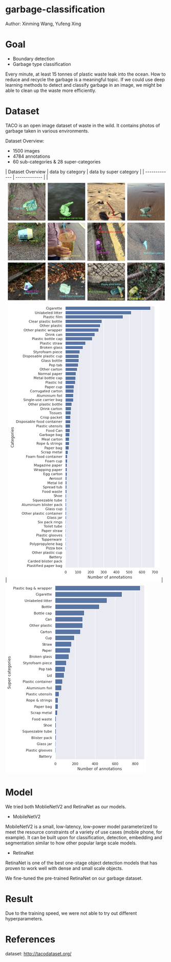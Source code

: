 # garbage-classification

Author: Xinming Wang, Yufeng Xing


# Goal

- Boundary detection
- Garbage type classification

Every minute, at least 15 tonnes of plastic waste leak into the ocean. How to reduce and recycle the garbage is a meaningful topic. If we could use deep learning methods to detect and classify garbage in an image, we might be able to clean up the waste more efficiently.


# Dataset

TACO is an open image dataset of waste in the wild. It contains photos of garbage taken in various environments.

Dataset Overview:
- 1500 images
- 4784 annotations
- 60 sub-categories & 28 super-categories

| Dataset Overview  | data by category | data by super category |
| ------------- | ------------- |
| ![Image](https://github.com/Ming2010/garbage-classification/blob/main/img/dataset_preview.png)  | ![Image](https://github.com/Ming2010/garbage-classification/blob/main/img/data_by_cat.png)  | ![Image](https://github.com/Ming2010/garbage-classification/blob/main/img/data_by_supcat.png)

# Model

We tried both MoblieNetV2 and RetinaNet as our models.

- MobileNetV2

MobileNetV2 is a small, low-latency, low-power model parameterized to meet the resource constraints of a variety of use cases (mobile phone, for example). It can be built upon for classification, detection, embedding and segmentation similar to how other popular large scale models.

- RetinaNet

RetinaNet is one of the best one-stage object detection models that has proven to work well with dense and small scale objects.

We fine-tuned the pre-trained RetinaNet on our garbage dataset.

# Result

Due to the training speed, we were not able to try out different hyperparameters.

# References

dataset: http://tacodataset.org/